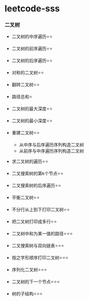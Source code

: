 # leetcode-sss

### 二叉树
* 二叉树的中序遍历⭐⭐
* 二叉树的前序遍历⭐⭐
* 二叉树的后序遍历⭐⭐

* 对称的二叉树⭐⭐
* 翻转二叉树⭐⭐
* 路径总和⭐

* 二叉树的最大深度⭐⭐
* 二叉树的最小深度⭐⭐

* 重建二叉树⭐⭐
  - 从中序与后序遍历序列构造二叉树
  - 从前序与中序遍历序列构造二叉树

* 求二叉树的遍历⭐⭐

* 二叉搜索树的第k个节点⭐⭐
* 二叉搜索树的后序遍历⭐⭐
* 平衡二叉树⭐⭐
* 不分行从上到下打印二叉树⭐⭐
* 把二叉树打印成多行⭐⭐
* 二叉树中和为某一值的路径⭐⭐⭐
* 二叉搜索树与双向链表⭐⭐⭐
* 按之字形顺序打印二叉树⭐⭐⭐
* 序列化二叉树⭐⭐⭐
* 二叉树的下一个节点⭐⭐⭐
* 树的子结构⭐⭐⭐
